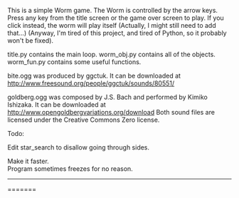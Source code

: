 
This is a simple Worm game. The Worm is controlled by the arrow keys.
Press any key from the title screen or the game over screen to play.
If you click instead, the worm will play itself
(Actually, I might still need to add that...)
(Anyway, I'm tired of this project, and tired of Python, so it
probably won't be fixed).

title.py contains the main loop.
worm_obj.py contains all of the objects.
worm_fun.py contains some useful functions.

bite.ogg was produced by ggctuk. It can be downloaded at http://www.freesound.org/people/ggctuk/sounds/80551/

goldberg.ogg was composed by J.S. Bach and performed by Kimiko Ishizaka. It can be downloaded at http://www.opengoldbergvariations.org/download
Both sound files are licensed under the Creative Commons Zero license.

Todo:
<p>Edit star_search to disallow going through sides.</p>
Make it faster.<br>
Program sometimes freezes for no reason.<hr>

=======
